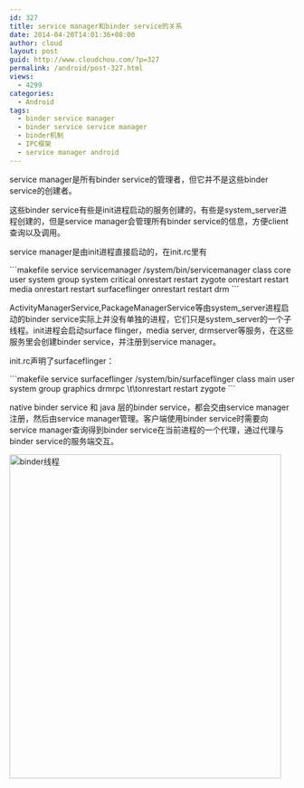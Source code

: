 ```yaml
---
id: 327
title: service manager和binder service的关系
date: 2014-04-20T14:01:36+08:00
author: cloud
layout: post
guid: http://www.cloudchou.com/?p=327
permalink: /android/post-327.html
views:
  - 4299
categories:
  - Android
tags:
  - binder service manager
  - binder service service manager
  - binder机制
  - IPC框架
  - service manager android
---
```

<p>service manager是所有binder service的管理者，但它并不是这些binder service的创建者。</p>
<p>这些binder service有些是init进程启动的服务创建的，有些是system_server进程创建的，但是service manager会管理所有binder service的信息，方便client查询以及调用。</p>
<p>service manager是由init进程直接启动的，在init.rc里有 </p>
```makefile
service servicemanager /system/bin/servicemanager
    class core
    user system
    group system
    critical
    onrestart restart zygote
    onrestart restart media
    onrestart restart surfaceflinger
    onrestart restart drm
```   
<p>ActivityManagerService,PackageManagerService等由system_server进程启动的binder service实际上并没有单独的进程，它们只是system_server的一个子线程。init进程会启动surface flinger，media server, drmserver等服务，在这些服务里会创建binder service，并注册到service manager。</p>
<p>init.rc声明了surfaceflinger：</p>
```makefile
service surfaceflinger /system/bin/surfaceflinger
    class main
    user system
    group graphics drmrpc
\t\tonrestart restart zygote
```    
<p>native binder service 和 java 层的binder service，都会交由service manager注册，然后由service manager管理。客户端使用binder service时需要向service manager查询得到binder service在当前进程的一个代理，通过代理与binder service的服务端交互。</p>
<a href="http://www.cloudchou.com/wp-content/uploads/2014/04/binder线程.png"><img src="http://www.cloudchou.com/wp-content/uploads/2014/04/binder线程.png" alt="binder线程" width="480" height="573" class="alignnone size-full wp-image-329" /></a>
